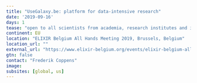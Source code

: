 ```yaml
---
title: "UseGalaxy.be: platform for data-intensive research"
date: '2019-09-16'
days: 1
tease: "open to all scientists from academia, research institutes and industry in life-sciences"
continent: EU
location: "ELIXIR Belgium All Hands Meeting 2019, Brussels, Belgium"
location_url: ""
external_url: "https://www.elixir-belgium.org/events/elixir-belgium-all-hands-meeting-2019"
gtn: false
contact: "Frederik Coppens"
image: 
subsites: [global, us]
---
```

